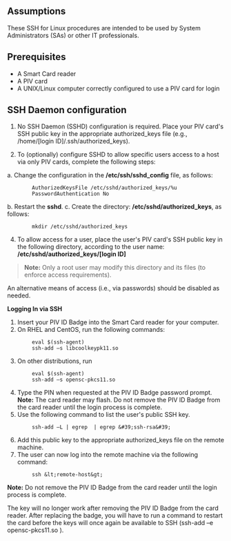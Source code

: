 
## Assumptions

These SSH for Linux procedures are intended to be used by System Administrators (SAs) or other IT professionals. 

## Prerequisites

  * A Smart Card reader
  * A PIV card
  * A UNIX/Linux computer correctly configured to use a PIV card for login

## SSH Daemon configuration

  1. No SSH Daemon (SSHD) configuration is required. Place your PIV card's SSH public key in the appropriate authorized_keys file (e.g., /home/[login ID]/.ssh/authorized_keys).

  2. To (optionally) configure SSHD to allow specific users access to a host via only PIV cards, complete the following steps:

   a. Change the configuration in the **/etc/ssh/sshd_config** file, as follows:
```
		AuthorizedKeysFile /etc/sshd/authorized_keys/%u
		PasswordAuthentication No
```      
   b. Restart the **sshd**.
   c. Create the directory: **/etc/sshd/authorized_keys**, as follows:
```
		mkdir /etc/sshd/authorized_keys
```   
  4. To allow access for a user, place the user&#39;s PIV card's SSH public key in the following directory, according to the user name: **/etc/sshd/authorized_keys/[login ID]**

  > **Note:**  Only a root user may modify this directory and its files (to enforce access requirements).

An alternative means of access (i.e., via passwords) should be disabled as needed.

**Logging In via SSH**

1. Insert your PIV ID Badge into the Smart Card reader for your computer.
2. On RHEL and CentOS, run the following commands:
```
		eval $(ssh-agent)
		ssh-add –s libcoolkeypk11.so
```
3. On other distributions, run
```
		eval $(ssh-agent)
		ssh-add –s opensc-pkcs11.so

```
4. Type the PIN when requested at the PIV ID Badge password prompt. 
**Note:**  The card reader may flash. Do not remove the PIV ID Badge from the card reader until the login process is complete.
5. Use the following command to list the user&#39;s public SSH key.
```
		ssh-add –L | egrep  | egrep &#39;ssh-rsa&#39;
```
6. Add this public key to the appropriate authorized_keys file on the remote machine.
7. The user can now log into the remote machine via the following command:
```
		ssh &lt;remote-host&gt;
```
**Note:**  Do not remove the PIV ID Badge from the card reader until the login process is complete.

The key will no longer work after removing the PIV ID Badge from the card reader. After replacing the badge, you will have to run a command to restart the card before the keys will once again be available to SSH (ssh-add –e opensc-pkcs11.so ).

